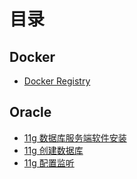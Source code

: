 # 目录

## Docker

- [Docker Registry](Docker-Registry.md)

## Oracle

- [11g 数据库服务端软件安装](Oracle-Software_installation.md)
- [11g 创建数据库](Oracle-Create_database.md)
- [11g 配置监听](Oracle-Net_Configuration_Assistant.md)